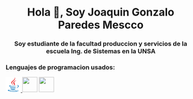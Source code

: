 <h1 align="center">Hola 👋, Soy Joaquin Gonzalo Paredes Mescco</h1>
<h3 align="center">Soy estudiante de la facultad produccion y servicios de la escuela Ing. de Sistemas en la UNSA</h3>
<p align="left">
</p>

<h3 align="left">Lenguajes de programacion usados:</h3>
<p align="left"> <a href="https://www.java.com" target="_blank" rel="noreferrer"> <img src="https://raw.githubusercontent.com/devicons/devicon/master/icons/java/java-original.svg" alt="java" width="40" height="40"/> </a><img src="https://upload.wikimedia.org/wikipedia/commons/2/27/PHP-logo.svg" width="40" height="40"/> </a><img src="https://upload.wikimedia.org/wikipedia/commons/thumb/6/61/HTML5_logo_and_wordmark.svg/1200px-HTML5_logo_and_wordmark.svg.png"  width="40" height="40"/> </p>
